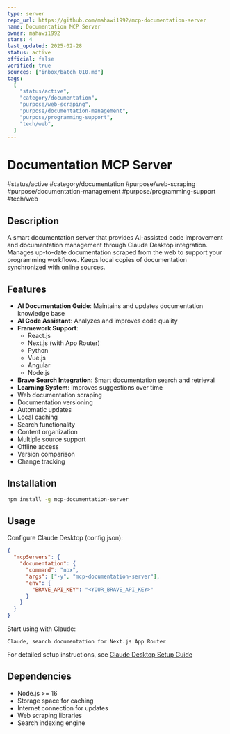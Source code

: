 ```yaml
---
type: server
repo_url: https://github.com/mahawi1992/mcp-documentation-server
name: Documentation MCP Server
owner: mahawi1992
stars: 4
last_updated: 2025-02-28
status: active
official: false
verified: true
sources: ["inbox/batch_010.md"]
tags:
  [
    "status/active",
    "category/documentation",
    "purpose/web-scraping",
    "purpose/documentation-management",
    "purpose/programming-support",
    "tech/web",
  ]
---
```


# Documentation MCP Server

#status/active #category/documentation #purpose/web-scraping #purpose/documentation-management #purpose/programming-support #tech/web

## Description

A smart documentation server that provides AI-assisted code improvement and documentation management through Claude Desktop integration. Manages up-to-date documentation scraped from the web to support your programming workflows. Keeps local copies of documentation synchronized with online sources.

## Features

- **AI Documentation Guide**: Maintains and updates documentation knowledge base
- **AI Code Assistant**: Analyzes and improves code quality
- **Framework Support**:
  - React.js
  - Next.js (with App Router)
  - Python
  - Vue.js
  - Angular
  - Node.js
- **Brave Search Integration**: Smart documentation search and retrieval
- **Learning System**: Improves suggestions over time
- Web documentation scraping
- Documentation versioning
- Automatic updates
- Local caching
- Search functionality
- Content organization
- Multiple source support
- Offline access
- Version comparison
- Change tracking

## Installation

```bash
npm install -g mcp-documentation-server
```

## Usage

Configure Claude Desktop (config.json):

```json
{
  "mcpServers": {
    "documentation": {
      "command": "npx",
      "args": ["-y", "mcp-documentation-server"],
      "env": {
        "BRAVE_API_KEY": "<YOUR_BRAVE_API_KEY>"
      }
    }
  }
}
```

Start using with Claude:

```
Claude, search documentation for Next.js App Router
```

For detailed setup instructions, see [Claude Desktop Setup Guide](https://github.com/mahawi1992/mcp-documentation-server/blob/main/docs/CLAUDE_DESKTOP_SETUP.md)

## Dependencies

- Node.js >= 16
- Storage space for caching
- Internet connection for updates
- Web scraping libraries
- Search indexing engine
